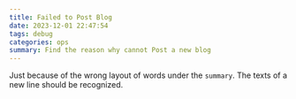 ```yaml
---
title: Failed to Post Blog
date: 2023-12-01 22:47:54
tags: debug
categories: ops
summary: Find the reason why cannot Post a new blog
---
```


Just because of the wrong layout of words under the `summary`. 
The texts of a new line should be recognized.